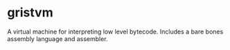 gristvm
=======

A virtual machine for interpreting low level bytecode. Includes a bare bones assembly language and assembler.
